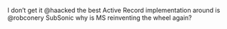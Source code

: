 <!--
id: 240015576
link: http://kevinisom.info/post/240015576/i-dont-get-it-haacked-the-best-active-record
slug: i-dont-get-it-haacked-the-best-active-record
date: Wed Nov 11 2009 19:39:19 GMT+1300 (NZDT)
raw: {"blog_name":"kevinisom","id":240015576,"post_url":"http://kevinisom.info/post/240015576/i-dont-get-it-haacked-the-best-active-record","slug":"i-dont-get-it-haacked-the-best-active-record","type":"text","date":"2009-11-11 06:39:19 GMT","timestamp":1257921559,"state":"published","format":"html","reblog_key":"RwEpJUoj","tags":[],"short_url":"http://tmblr.co/Zw68YyEJbZO","highlighted":[],"feed_item":"http://twitter.com/kev_nz/statuses/5612291622","from_feed_id":"650289","note_count":0,"title":null,"body":"<p>I don&#8217;t get it @haacked the best Active Record implementation around is @robconery SubSonic why is MS reinventing the wheel again?</p>"}
publish: 2009-11-011
tags: 
title: null
-->


I don’t get it @haacked the best Active Record implementation around is
@robconery SubSonic why is MS reinventing the wheel again?


